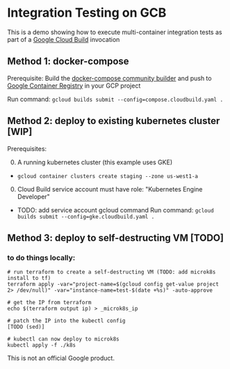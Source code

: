 # Integration Testing on GCB
This is a demo showing how to execute multi-container integration tests as part of a [Google Cloud Build](https://cloud.google.com/cloud-build/) invocation

## Method 1: docker-compose
Prerequisite:
Build the [docker-compose community builder](https://github.com/GoogleCloudPlatform/cloud-builders-community/tree/master/docker-compose) and push to [Google Container Registry](https://cloud.google.com/container-registry/) in your GCP project

Run command:
`gcloud builds submit --config=compose.cloudbuild.yaml .`

## Method 2: deploy to existing kubernetes cluster [WIP]
Prerequisites:

0. A running kubernetes cluster (this example uses GKE)
- `gcloud container clusters create staging --zone us-west1-a` 
0. Cloud Build service account must have role: "Kubernetes Engine Developer"
- TODO: add service account gcloud command
Run command:
`gcloud builds submit --config=gke.cloudbuild.yaml .`

## Method 3: deploy to self-destructing VM [TODO]

### to do things locally:
```
# run terraform to create a self-destructing VM (TODO: add microk8s install to tf)
terraform apply -var="project-name=$(gcloud config get-value project 2> /dev/null)" -var="instance-name=test-$(date +%s)" -auto-approve

# get the IP from terraform
echo $(terraform output ip) > _microk8s_ip

# patch the IP into the kubectl config
[TODO (sed)]

# kubectl can now deploy to microk8s
kubectl apply -f ./k8s
```





This is not an official Google product.
